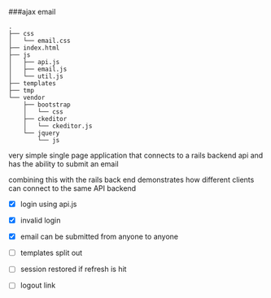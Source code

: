 
###ajax email

```
.
├── css
│   └── email.css
├── index.html
├── js
│   ├── api.js
│   ├── email.js
│   └── util.js
├── templates
├── tmp
└── vendor
    ├── bootstrap
    │   └── css
    ├── ckeditor
    │   └── ckeditor.js
    └── jquery
        └── js
```

very simple single page application that connects to a rails backend api
and has the ability to submit an email

combining this with the rails back end demonstrates how different 
clients can connect to the same API backend

- [X]  login using api.js
- [X] invalid login
- [X] email can be submitted from anyone to anyone
- [ ] templates split out
- [ ] session restored if refresh is hit
- [ ] logout link





